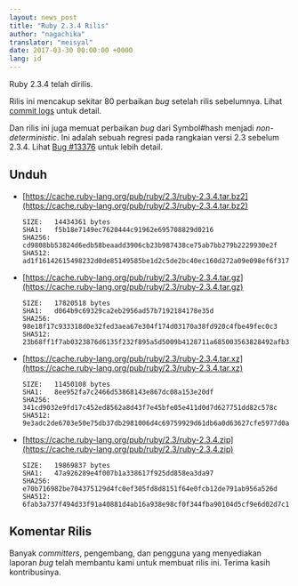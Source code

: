 ```yaml
---
layout: news_post
title: "Ruby 2.3.4 Rilis"
author: "nagachika"
translator: "meisyal"
date: 2017-03-30 00:00:00 +0000
lang: id
---
```


Ruby 2.3.4 telah dirilis.

Rilis ini mencakup sekitar 80 perbaikan *bug* setelah rilis sebelumnya.
Lihat [commit logs](https://github.com/ruby/ruby/compare/v2_3_3...v2_3_4)
untuk detail.

Dan rilis ini juga memuat perbaikan *bug* dari Symbol#hash menjadi
*non-deterministic*. Ini adalah sebuah regresi pada rangkaian versi 2.3 sebelum
2.3.4. Lihat [Bug #13376](https://bugs.ruby-lang.org/issues/13376) untuk lebih
detail.

## Unduh

* [https://cache.ruby-lang.org/pub/ruby/2.3/ruby-2.3.4.tar.bz2](https://cache.ruby-lang.org/pub/ruby/2.3/ruby-2.3.4.tar.bz2)

      SIZE:   14434361 bytes
      SHA1:   f5b18e7149ec7620444c91962e695708829d0216
      SHA256: cd9808bb53824d6edb58beaadd3906cb23b987438ce75ab7bb279b2229930e2f
      SHA512: ad1f16142615498232d0de85149585be1d2c5de2bc40ec160d272a09e098ef6f317d8b25026001735261fd1c5bc0d1f8513a8474e89f0d86eed5b2fe7338d64e

* [https://cache.ruby-lang.org/pub/ruby/2.3/ruby-2.3.4.tar.gz](https://cache.ruby-lang.org/pub/ruby/2.3/ruby-2.3.4.tar.gz)

      SIZE:   17820518 bytes
      SHA1:   d064b9c69329ca2eb2956ad57b7192184178e35d
      SHA256: 98e18f17c933318d0e32fed3aea67e304f174d03170a38fd920c4fbe49fec0c3
      SHA512: 23b68ff1f7ab0323876d6135f232f895a5d5009b4128711a685003563828492afb330e589ca614581a49e43027c34e251d96a3fc10330cdfdd11a2537af0233f

* [https://cache.ruby-lang.org/pub/ruby/2.3/ruby-2.3.4.tar.xz](https://cache.ruby-lang.org/pub/ruby/2.3/ruby-2.3.4.tar.xz)

      SIZE:   11450108 bytes
      SHA1:   8ee952fa7c2466d53868143e867dc08a153e20df
      SHA256: 341cd9032e9fd17c452ed8562a8d43f7e45bfe05e411d0d7d627751dd82c578c
      SHA512: 9e3adc2de6703e50e75db37db2981006d4c69759929d61db6a0d63627cfe5977d0ad66d2c69d7161cfc0c0d1c2cb38e5181a06ccd2790df2f72ec25c2ad01e02

* [https://cache.ruby-lang.org/pub/ruby/2.3/ruby-2.3.4.zip](https://cache.ruby-lang.org/pub/ruby/2.3/ruby-2.3.4.zip)

      SIZE:   19869837 bytes
      SHA1:   47a926289e4f007b1a338617f925dd858ea3da97
      SHA256: e70b716982be704375129d4fc0ef305fd8d8151f64e0fcb12de791ab956a526d
      SHA512: 6fab3a737f494d33f91a40881d4ab16a938e98cf0f344fba90104d5cf9e6d02d7c17f64512c2f1ffd67f64ad5dd38477fab0d17614c1ff22627f18232186315a

## Komentar Rilis

Banyak *committers*, pengembang, dan pengguna yang menyediakan laporan *bug*
telah membantu kami untuk membuat rilis ini. Terima kasih kontribusinya.

